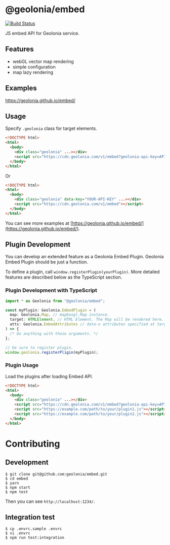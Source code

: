 # @geolonia/embed

[![Build Status](https://travis-ci.org/geolonia/embed.svg?branch=master)](https://travis-ci.org/geolonia/embed)

JS embed API for Geolonia service.

## Features

- webGL vector map rendering
- simple configuration
- map lazy rendering

## Examples

https://geolonia.github.io/embed/

## Usage

Specify `.geolonia` class for target elements.

```html
<!DOCTYPE html>
<html>
  <body>
    <div class="geolonia" ...></div>
    <script src="https://cdn.geolonia.com/v1/embed?geolonia-api-key=API-KEY"></script>
  </body>
</html>
```

Or

```html
<!DOCTYPE html>
<html>
  <body>
    <div class="geolonia" data-key="YOUR-API-KEY" ...></div>
    <script src="https://cdn.geolonia.com/v1/embed"></script>
  </body>
</html>
```

You can see more examples at [https://geolonia.github.io/embed/](https://geolonia.github.io/embed/).

## Plugin Development

You can develop an extended feature as a Geolonia Embed Plugin.
Geolonia Embed Plugin should be just a function.

To define a plugin, call `window.registerPlugin(yourPlugin)`.
More detailed features are described below as the TypeScript section.

### Plugin Development with TypeScript

```typescript
import * as Geolonia from "@geolonia/embed";

const myPlugin: Geolonia.EmbedPlugin = (
  map: Geolonia.Map, // mapboxgl.Map instance.
  target: HTMLElement, // HTML Element. The Map will be rendered here.
  atts: Geolonia.EmbedAttributes // data-x attributes specified at target element.
) => {
  /* Do anything with those arguments. */
};

// be sure to register plugin.
window.geolonia.registerPligin(myPlugin);
```

### Plugin Usage

Load the plugins after loading Embed API.

```html
<!DOCTYPE html>
<html>
  <body>
    <div class="geolonia" ...></div>
    <script src="https://cdn.geolonia.com/v1/embed?geolonia-api-key=API-KEY"></script>
    <script src="https://example.com/path/to/your/plugin1.js"></script>
    <script src="https://example.com/path/to/your/plugin2.js"></script>
  </body>
</html>
```

# Contributing

## Development

```shell
$ git clone git@github.com:geolonia/embed.git
$ cd embed
$ yarn
$ npm start
$ npm test
```

Then you can see `http://localhost:1234/`.

## Integration test

```shell
$ cp .envrc.sample .envrc
$ vi .envrc
$ npm run test:integration
```
